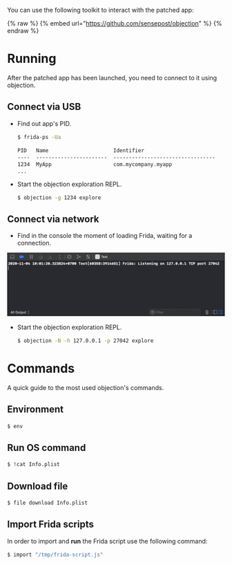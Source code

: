 You can use the following toolkit to interact with the patched app:

{% raw %} {% embed url="https://github.com/sensepost/objection" %} {% endraw %}

# Running

After the patched app has been launched, you need to connect to it using objection.

## Connect via USB

- Find out app's PID.

    ```bash
    $ frida-ps -Ua
    ```

    ```
    PID   Name                     Identifier
    ----  -----------------------  ---------------------------------
    1234  MyApp                    com.mycompany.myapp
    ...
    ```

- Start the objection exploration REPL.

    ```bash
    $ objection -g 1234 explore
    ```

## Connect via network

- Find in the console the moment of loading Frida, waiting for a connection.

![xcode-deploy-console-output](img/xcode-deploy-console-output.png)

- Start the objection exploration REPL.

    ```bash
    $ objection -N -h 127.0.0.1 -p 27042 explore
    ```

# Commands

A quick guide to the most used objection's commands.

## Environment

```bash
$ env
```

## Run OS command

```bash
$ !cat Info.plist 
```

## Download file

```bash
$ file download Info.plist
```

## Import Frida scripts

In order to import and **run** the Frida script use the following command:

```bash
$ import "/tmp/frida-script.js"
```
